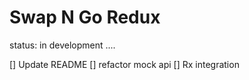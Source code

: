 # Swap N Go Redux
status: in development ....

[] Update README
[] refactor mock api
[] Rx integration
